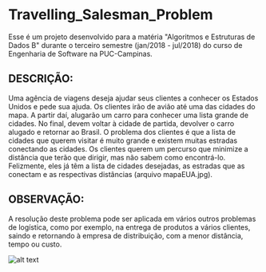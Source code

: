 # Travelling_Salesman_Problem
Esse é um projeto desenvolvido para a matéria "Algoritmos e Estruturas de Dados B"
durante o terceiro semestre (jan/2018 - jul/2018) do curso de Engenharia de Software na PUC-Campinas.

## DESCRIÇÃO:
Uma agência de viagens deseja ajudar seus clientes a conhecer os Estados Unidos e pede sua ajuda. 
Os clientes irão de avião até uma das cidades do mapa. A partir daí, alugarão um carro para conhecer uma lista grande de cidades. No final, devem voltar à cidade de partida, devolver o carro alugado e retornar ao Brasil.
O problema dos clientes é que a lista de cidades que querem visitar é muito grande e existem muitas estradas conectando as cidades. Os clientes querem um percurso que minimize a distância que terão que dirigir, mas não sabem como encontrá-lo. Felizmente, eles já têm a lista de cidades desejadas, as estradas que as conectam e as respectivas distâncias (arquivo mapaEUA.jpg).

## OBSERVAÇÃO:
A resolução deste problema pode ser aplicada em vários outros problemas de logística, como por exemplo, na entrega de produtos a vários clientes, saindo e retornando à empresa de distribuição, com a menor distância, tempo ou custo.

![alt text](https://image.ibb.co/bwV69S/mapaEUA.jpg)
